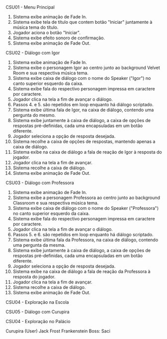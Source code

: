 CSU01 - Menu Principal
1. Sistema exibe animação de Fade In.
2. Sistema exibe tela de título que contem botão "Iniciar" juntamente à música tema do título. 
3. Jogador aciona o botão "Iniciar".
4. Sistema exibe efeito sonoro de confirmação.
5. Sistema exibe animação de Fade Out.

CSU02 - Diálogo com Igor
1. Sistema exibe animação de Fade In.
2. Sistema exibe o personagem Igor ao centro junto ao background Velvet Room e sua respectiva música tema.
3. Sistema exibe caixa de diálogo com o nome do Speaker ("Igor") no canto superior esquerdo da caixa.
4. Sistema exibe fala do respectivo personagem impressa em caractere por caractere.
5. Jogador clica na tela a fim de avançar o diálogo.
6. Passos 4. e 5. são repetidos em loop enquanto há diálogo scriptado.
7. Sistema exibe última fala de Igor, na caixa de diálogo, contendo uma pergunta do mesmo.
8. Sistema exibe juntamente à caixa de diálogo, a caixa de opções de respostas pré-definidas, cada uma encapsuladas em um botão diferente.
9. Jogador seleciona a opção de resposta desejada.
10. Sistema recolhe a caixa de opções de respostas, mantendo apenas a caixa de diálogo.
10. Sistema exibe na caixa de diálogo a fala de reação de Igor à resposta do jogador.
11. Jogador clica na tela a fim de avançar.
12. Sistema recolhe a caixa de diálogo.
13. Sistema exibe animação de Fade Out.

CSU03 - Diálogo com Professora
1. Sistema exibe animação de Fade In.
2. Sistema exibe a personagem Professora ao centro junto ao background Classroom e sua respectiva música tema.
3. Sistema exibe caixa de diálogo com o nome do Speaker ("Professora") no canto superior esquerdo da caixa.
4. Sistema exibe fala do respectivo personagem impressa em caractere por caractere.
5. Jogador clica na tela a fim de avançar o diálogo.
6. Passos 5. e 6. são repetidos em loop enquanto há diálogo scriptado.
7. Sistema exibe última fala da Professora, na caixa de diálogo, contendo uma pergunta da mesma.
8. Sistema exibe juntamente à caixa de diálogo, a caixa de opções de respostas pré-definidas, cada uma encapsuladas em um botão diferente.
9. Jogador seleciona a opção de resposta desejada.
10. Sistema exibe na caixa de diálogo a fala de reação da Professora à resposta do jogador.
11. Jogador clica na tela a fim de avançar.
12. Sistema recolhe a caixa de diálogo.
13. Sistema exibe animação de Fade Out.

CSU04 - Exploração na Escola

CSU05 - Diálogo com Curupira

CSU04 - Exploração no Palácio



Curupira (User)
Jack Frost
Frankenstein
Boss: Saci
